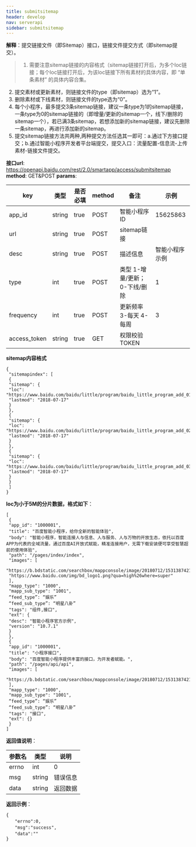 ```yaml
---
title: submitsitemap
header: develop
nav: serverapi
sidebar: submitsitemap
---
```


 

**解释**：提交链接文件（即Sitemap）接口，链接文件提交方式（即sitemap提交）。

> 1. 需要注意sitemap链接的内容格式（sitemap链接打开后，为多个loc链接；每个loc链接打开后，为该loc链接下所有素材的具体内容，即 “单条素材” 的具体内容合集。
2. 提交素材或更新素材，则链接文件的type（即sitemap）选为“1”。
3. 删除素材或下线素材，则链接文件的type选为“0”。
4. 每个小程序，最多提交3条sitemap链接，建议一条type为1的sitemap链接，一条type为0的sitemap链接的（即增量/更新的sitemap一个，线下/删除的sitemap一个），若已满3条sitemap，若想添加新的sitemap链接，建议先删除一条sitemap，再进行添加新的sitemap。
5. 提交sitemap链接方法共两种,两种提交方法任选其一即可：a.通过下方接口提交；b.通过智能小程序开发者平台端提交，提交入口：流量配置-信息流-上传素材-链接文件提交。

**接口url**: <https://openapi.baidu.com/rest/2.0/smartapp/access/submitsitemap>
**method**: GET&POST
**params**:

| **key**   | **类型** | **是否必填** | **method** | **备注**  | **示例** |
| ------------ | -------- | ------------ | ---------- | ------------------------------ | -------------- |
| app_id | string   | true   | POST | 智能小程序ID | 15625863 |
| url | string   | true   | POST | sitemap链接  | |
| desc   | string   | true   | POST | 描述信息  | 智能小程序示例 |
| type   | int   | true   | POST | 类型 1-增量/更新； 0-下线/删除 | 1  |
| frequency | int   | true   | POST | 更新频率 3-每天 4-每周   | 3  |
| access_token | string   | true   | GET  | 权限校验TOKEN   | ||

**sitemap内容格式**

```
{
 "sitemapindex": [
 {
 "sitemap": {
 "loc": "https://www.baidu.com/baidu/little/program/baidu_little_program_add_01.json",
 "lastmod": "2018-07-17"
 }
 },
 {
 "sitemap": {
 "loc": "https://www.baidu.com/baidu/little/program/baidu_little_program_add_02.json",
 "lastmod": "2018-07-17"
 }
 },
 {
 "sitemap": {
 "loc": "https://www.baidu.com/baidu/little/program/baidu_little_program_add_03.json",
 "lastmod": "2018-07-17"
 }
 }
 ]
}
```
**loc为小于5M的分片数据，格式如下**：
```
[
 {
 "app_id": "1000001",
 "title": "百度智能小程序，给你全新的智能体验",
 "body": "智能小程序，智能连接人与信息、人与服务、人与万物的开放生态，依托以百度APP为代表的全域流量，通过百度AI开放式赋能，精准连接用户，无需下载安装便可享受智慧超前的使用体验",
 "path": "/pages/index/index",
 "images": [
 "https://b.bdstatic.com/searchbox/mappconsole/image/20180712/1531387421302894.png",
 "https://www.baidu.com/img/bd_logo1.png?qua=high%26where=super"
 ],
 "mapp_type": "1000",
 "mapp_sub_type": "1001",
 “feed_type”: “娱乐”
 “feed_sub_type”: “明星八卦”
 "tags": "组件,接口",
 "ext": {
 "desc": "智能小程序官方示例",
 "version": "10.7.1"
 }
 },
 {
 "app_id": "1000001",
 "title": "小程序接口",
 "body": "百度智能小程序提供丰富的接口，为开发者赋能。",
 "path": "/pages/api/api",
 "images": [
 "https://b.bdstatic.com/searchbox/mappconsole/image/20180712/1531387421302894.png"
 ],
 "mapp_type": "1000",
 "mapp_sub_type": "1001",
 “feed_type”: “娱乐”
 “feed_sub_type”: “明星八卦”
 "tags": "接口",
 "ext": {}
 }
]
```

**返回值说明**：

| 参数名 | 类型   | 说明  |
| ------ | ------ | -------- |
| errno  | int | 0  |
| msg | string | 错误信息 |
| data   | string | 返回数据 |

**返回示例**：
```
{
　　"errno":0,
　　"msg":"success",
　　"data":""
}
```
